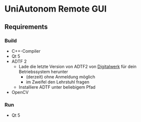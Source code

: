 # UniAutonom Remote GUI

## Requirements
### Build
* C++-Compiler
* Qt 5
* ADTF 2
    * Lade die letzte Version von ADTF2 von [Digitalwerk](https://support.digitalwerk.net/projects/download-center/repository/show/adtf/release-2.14.3) für dein Betriebssystem herunter
        * (derzeit) ohne Anmeldung möglich
        * im Zweifel den Lehrstuhl fragen
    * Installiere ADTF unter beliebigem Pfad
* OpenCV

### Run
* Qt 5